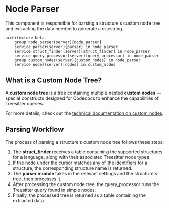 # Node Parser

This component is responsible for parsing a structure's custom node tree
and extracting the data needed to generate a docstring.

```mermaid
architecture-beta
    group node_parser(server)[node_parser]
    service parser(server)[parser] in node_parser
    service struct_finder(server)[struct_finder] in node_parser
    service query_processor(server)[query_processor] in node_parser
    group custom_nodes(server)[custom_nodes] in node_parser
    service nodes(server)[nodes] in custom_nodes
```

## What is a Custom Node Tree?

A **custom node tree** is a tree containing multiple nested **custom nodes**
—special constructs designed for Codedocs to enhance the capabilities of
Treesitter queries.

For more details, check out the [technical documentation on custom nodes](./custom_nodes/README.md).

## Parsing Workflow

The process of parsing a structure's custom node tree follows these steps:

1. The **struct_finder** receives a table containing the supported
    structures for a language, along with their associated Treesitter
    node types.
2. If the node under the cursor matches any of the identifiers for
    a structure, the corresponding structure name is returned.
3. The **parser module** takes in the relevant settings and the
    structure's tree, then processes it.
4. After processing the custom node tree, the query_processor runs the
    Treesitter query found in simple nodes.
5. Finally, the processed tree is returned as a table containing
    the extracted data.
